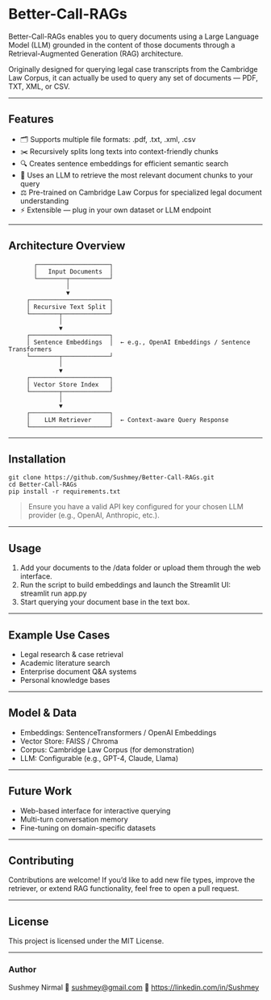 #  Better-Call-RAGs

Better-Call-RAGs enables you to query documents using a Large Language Model (LLM) grounded in the content of those documents through a Retrieval-Augmented Generation (RAG) architecture.

Originally designed for querying legal case transcripts from the Cambridge Law Corpus, it can actually be used to query any set of documents — PDF, TXT, XML, or CSV.

---

##  Features

- 🗂️ Supports multiple file formats: .pdf, .txt, .xml, .csv
- ✂️ Recursively splits long texts into context-friendly chunks
- 🔍 Creates sentence embeddings for efficient semantic search
- 🧠 Uses an LLM to retrieve the most relevant document chunks to your query
- ⚖️ Pre-trained on Cambridge Law Corpus for specialized legal document understanding
- ⚡ Extensible — plug in your own dataset or LLM endpoint

---

##  Architecture Overview

           ┌────────────────────┐
           │   Input Documents  │
           └────────┬───────────┘
                    │
                    ▼
         ┌──────────────────────┐
         │ Recursive Text Split │
         └────────┬─────────────┘
                  │
                  ▼
         ┌──────────────────────┐
         │ Sentence Embeddings  │  ← e.g., OpenAI Embeddings / Sentence Transformers
         └────────┬─────────────┘
                  │
                  ▼
         ┌──────────────────────┐
         │ Vector Store Index   │
         └────────┬─────────────┘
                  │
                  ▼
         ┌──────────────────────┐
         │    LLM Retriever     │  ← Context-aware Query Response
         └──────────────────────┘

---

## Installation
```
git clone https://github.com/Sushmey/Better-Call-RAGs.git
cd Better-Call-RAGs
pip install -r requirements.txt
```
> Ensure you have a valid API key configured for your chosen LLM provider (e.g., OpenAI, Anthropic, etc.).

---

##  Usage

1. Add your documents to the /data folder or upload them through the web interface.  
2. Run the script to build embeddings and launch the Streamlit UI:  
   streamlit run app.py  
3. Start querying your document base in the text box.

---

##  Example Use Cases

- Legal research & case retrieval
- Academic literature search
- Enterprise document Q&A systems
- Personal knowledge bases

---

## Model & Data

- Embeddings: SentenceTransformers / OpenAI Embeddings
- Vector Store: FAISS / Chroma
- Corpus: Cambridge Law Corpus (for demonstration)
- LLM: Configurable (e.g., GPT-4, Claude, Llama)

---

##  Future Work

- Web-based interface for interactive querying
- Multi-turn conversation memory
- Fine-tuning on domain-specific datasets

---

##  Contributing

Contributions are welcome!
If you’d like to add new file types, improve the retriever, or extend RAG functionality, feel free to open a pull request.

---

##  License

This project is licensed under the MIT License.

---

###  Author

Sushmey Nirmal
📧 sushmey@gmail.com
🔗 https://linkedin.com/in/Sushmey
